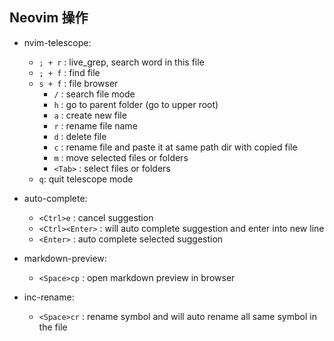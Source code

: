 ## Neovim 操作

- nvim-telescope:

  - `; + r` : live_grep, search word in this file
  - `; + f` : find file
  - `s + f` : file browser
    - `/` : search file mode
    - `h` : go to parent folder (go to upper root)
    - `a` : create new file
    - `r` : rename file name
    - `d` : delete file
    - `c` : rename file and paste it at same path dir with copied file
    - `m` : move selected files or folders
    - `<Tab>` : select files or folders
  - `q`: quit telescope mode

- auto-complete:

  - `<Ctrl>e` : cancel suggestion
  - `<Ctrl><Enter>` : will auto complete suggestion and enter into new line
  - `<Enter>` : auto complete selected suggestion

- markdown-preview:

  - `<Space>cp` : open markdown preview in browser

- inc-rename:

  - `<Space>cr` : rename symbol and will auto rename all same symbol in the file
